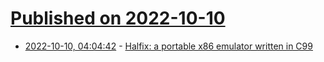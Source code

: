 # [Published on 2022-10-10](index.md)

* [2022-10-10, 04:04:42](https://lobste.rs/s/awrron/halfix_portable_x86_emulator_written_c99) - [Halfix: a portable x86 emulator written in C99](https://github.com/nepx/halfix)
